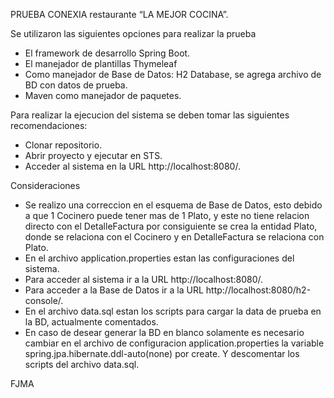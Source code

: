 PRUEBA CONEXIA restaurante “LA MEJOR COCINA”.

Se utilizaron las siguientes opciones para realizar la prueba
* El framework de desarrollo Spring Boot. 
* El manejador de plantillas Thymeleaf
* Como manejador de Base de Datos: H2 Database, se agrega archivo de BD con datos de prueba.
* Maven como manejador de paquetes.

Para realizar la ejecucion del sistema se deben tomar las siguientes recomendaciones:
* Clonar repositorio.
* Abrir proyecto y ejecutar en STS.
* Acceder al sistema en la URL http://localhost:8080/.

Consideraciones
* Se realizo una correccion en el esquema de Base de Datos, esto debido a que 1 Cocinero puede tener mas de 1 Plato, y este no tiene relacion directo con el DetalleFactura por consiguiente se crea la entidad Plato, donde se relaciona con el Cocinero y en DetalleFactura se relaciona con Plato.
* En el archivo application.properties estan las configuraciones del sistema.
* Para acceder al sistema ir a la URL http://localhost:8080/.
* Para acceder a la Base de Datos ir a la URL http://localhost:8080/h2-console/.
* En el archivo data.sql estan los scripts para cargar la data de prueba en la BD, actualmente comentados.
* En caso de desear generar la BD en blanco solamente es necesario cambiar en el archivo de configuracion application.properties la variable spring.jpa.hibernate.ddl-auto(none) por create. Y descomentar los scripts del archivo data.sql.

FJMA